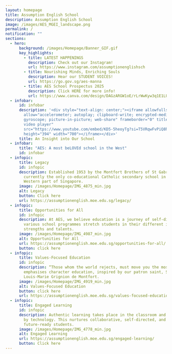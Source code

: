 ```yaml
---
layout: homepage
title: Assumption English School
description: Assumption English School
image: /images/AES_MGEI_landscape.png
permalink: /
notification: ""
sections:
  - hero:
      background: /images/Homepage/Banner_GIF.gif
      key_highlights:
        - title: LATEST HAPPENINGS
          description: Check out our Instagram!
          url: https://www.instagram.com/assumptionenglishsch
        - title: Nourishing Minds, Enriching Souls
          description: Hear our STUDENT VOICES!
          url: https://go.gov.sg/aes-manna
        - title: AES School Prospectus 2025
          description: Click HERE for more info!
          url: https://www.canva.com/design/DAGzARGW1oE/rLrWwKyw3q1E1LUABl_1eg/view
  - infobar:
      id: infobar
      description: '<div style="text-align: center;"><iframe allowfullscreen=""
        allow="accelerometer; autoplay; clipboard-write; encrypted-media;
        gyroscope; picture-in-picture; web-share" frameborder="0" title="YouTube
        video player"
        src="https://www.youtube.com/embed/KD5-5heoyTg?si=T5VRqwFvPiQ8h3I7"
        height="394" width="700"></iframe></div>'
      title: An Insight into Our School
  - infobar:
      title: "AES: A most beLOVEd school in the West"
      id: infobar
  - infopic:
      title: Legacy
      id: infopic
      description: Established 1953 by the Montfort Brothers of St Gabriel, AES is
        currently the only co-educational Catholic secondary school in the
        Western part of Singapore.
      image: /images/Homepage/IMG_4875_min.jpg
      alt: Legacy
      button: Click here
      url: https://assumptionenglish.moe.edu.sg/legacy/
  - infopic:
      title: Opportunities for All
      id: infopic
      description: At AES, we believe education is a journey of self-discovery. Our
        various school programmes stretch students in their different interests,
        strengths and talents.
      image: /images/Homepage/IMG_4987_min.jpg
      alt: Opportunities for All
      url: https://assumptionenglish.moe.edu.sg/opportunities-for-all/
      button: click here
  - infopic:
      title: Values-Focused Education
      id: infopic
      description: “Those whom the world rejects, must move you the most”. AES
        emphasises character education, inspired by our patron saint, St
        Louis-Marie Grignion de Montfort.
      image: /images/Homepage/IMG_4919_min.jpg
      alt: Values-Focused Education
      button: click here
      url: https://assumptionenglish.moe.edu.sg/values-focused-education/
  - infopic:
      title: Engaged Learning
      id: infopic
      description: Authentic learning takes place in the classroom and beyond, enabled
        by technology. This nurtures collaborative, self-directed, and
        future-ready students.
      image: /images/Homepage/IMG_4778_min.jpg
      alt: Engaged Learning
      url: https://assumptionenglish.moe.edu.sg/engaged-learning/
      button: Click here
---
```

